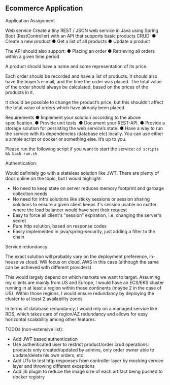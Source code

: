 ## Ecommerce Application

Application Assignment

Web service
Create a tiny REST / JSON web service in Java using Spring Boot (RestController) with an API that
supports basic products CRUD:
● Create a new product
● Get a list of all products
● Update a product

The API should also support:
● Placing an order
● Retrieving all orders within a given time period

A product should have a name and some representation of its price.

Each order should be recorded and have a list of products. It should also have the buyer’s e-mail, and the
time the order was placed. The total value of the order should always be calculated, based on the prices
of the products in it.

It should be possible to change the product’s price, but this shouldn’t affect the total value of orders which
have already been placed.

Requirements
● Implement your solution according to the above specification.
● Provide unit tests.
● Document your REST-API.
● Provide a storage solution for persisting the web service’s state.
● Have a way to run the service with its dependencies (database etc) locally. You can use either a
simple script or docker or something else. It’s up to you.





Please run the following script if you want to start the service:
`cd scripts && bash run.sh`

Authentication:

Would definitely go with a stateless solution like JWT. There are plenty of docs online on the topic, but I would highlight:
 - No need to keep state on server reduces memory footprint and garbage collection needs
 - No need for infra solutions like sticky sessions or session sharing solutions to ensure a given client keeps it's 
 session usable no matter where the load balancer would have sent their request
 - Easy to force all client's "session" expiration, i.e. changing the server's secret
 - Pure http solution, based on response codes
 - Easily implemented in java/spring-security, just adding a filter to the chain
 

Service redundancy:

The exact solution will probably vary on the deployment preference, in-house vs cloud. Will focus on cloud, AWS in this case
(although the same can be achieved with different providers)

This would largely depend on which markets we want to target. Assuming my clients are mainly from US and Europe, I would
 have an ECS/EKS cluster running in at least a region within those continents (maybe 2 in the case of US). Within those
regions, I would ensure redundancy by deploying the cluster to at least 2 availability zones.
 
In terms of database redundancy, I would rely on a managed service like RDS, which takes care of region/AZ redundancy and
allows for easy horizontal scalability among other features.


TODOs (non-extensive list):
 - Add JWT based authentication
 - Use authenticated user to restrict product/order crud operations: products only created/updated by admins, 
 only order owner able to update/delete his own orders, etc
 - Add UTs to test http responses from controller layer by mocking service layer and throwing different exceptions
 - Add jib plugin to reduce the image size of each artifact being pushed to docker registry
 
